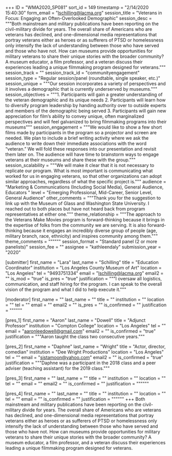+++
ID = "WMA2020_SP081"
sort_id = 149
timestamp = "2/14/2020 15:40:30"
form_email = "lschilling@lacma.org"
session_title = "Veterans in Focus: Engaging an Often-Overlooked Demographic"
session_desc = """Both mainstream and military publications have been reporting on the civil-military divide for years. The overall share of Americans who are veterans has declined, and one-dimensional media representations that portray veterans either as heroes or as sufferers of PTSD or homelessness only intensify the lack of understanding between those who have served and those who have not. How can museums provide opportunities for military veterans to share their unique stories with the broader community? A museum educator, a film professor, and a veteran discuss their experiences leading a unique filmmaking program designed for veterans."""
session_track = ""
session_track_id = "communityengagement"
session_type = "Regular session/panel (roundtable, single speaker, etc.)"
session_unique = """Our session incorporates a variety of perspectives and it involves a demographic that is currently underserved by museums."""
session_objectives = """1. Participants will gain a greater understanding of the veteran demographic and its unique needs 2. Participants will learn how to diversify program leadership by handing authority over to outside experts and members of the demographic being served 3. Participants will gain new appreciation for film’s ability to convey unique, often marginalized perspectives and will feel galvanized to bring filmmaking programs into their museums"""
session_engagement = """We would like to show a few short films made by participants in the program so a projector and screen are needed. We plan to include a brief writing activity where we ask the audience to write down their immediate associations with the word “veteran.” We will fold these responses into our presentation and revisit them later on. The audience will have time to brainstorm ways to engage veterans at their museums and share these with the group."""
session_scalability = """We will make it clear that it is not necessary to replicate our program. What is most important is communicating what worked for us in engaging veterans, so that other organizations can adopt similar approaches, regardless of what the specific project is."""
audience = "Marketing & Communications (Including Social Media), General Audience, Educators "
level = "Emerging Professional, Mid-Career, Senior Level, General Audience"
other_comments = """Thank you for the suggestion to link up with the Museum of Glass and Washington State University. I reached out to both places but have not heard back from program representatives at either one."""
theme_relationship = """The approach to the Veterans Make Movies program is forward-thinking because it brings in the expertise of folks from the community we are serving. It is also forward-thinking because it engages an incredibly diverse group of people (age, military branch, race, ethnicity) and inspires community among them."""
theme_comments = """"""
session_format = "Standard panel (2 or more panelists)"
session_fee = ""
assignee = "kathleendaly"
submission_year = "2020"

[submitter]
first_name = "Lara"
last_name = "Schilling"
title = "Education Coordinator"
institution = "Los Angeles County Museum of Art"
location = "Los Angeles"
tel = "9493751334"
email = "lschilling@lacma.org"
email2 = ""
is_mod = "true"
is_pres = "true"
justification = """I oversaw all logistics, communication, and staff hiring for the program. I can speak to the overall vision of the program and what I did to help execute it."""

[moderator]
first_name = ""
last_name = ""
title = ""
institution = ""
location = ""
tel = ""
email = ""
email2 = ""
is_pres = ""
is_confirmed = ""
justification = """"""

[pres_1]
first_name = "Aaron"
last_name = "Dowell"
title = "Adjunct Professor"
institution = "Compton College"
location = "Los Angeles"
tel = ""
email = "aaronleedowell@gmail.com"
email2 = ""
is_confirmed = "true"
justification = """Aaron taught the class two consecutive years."""

[pres_2]
first_name = "Daphne"
last_name = "Wright"
title = "Actor, director, comedian"
institution = "Dee Wright Productions"
location = "Los Angeles"
tel = ""
email = "sistamoon@yahoo.com"
email2 = ""
is_confirmed = "true"
justification = """Daphne was a participant in the 2018 class and a peer adviser (teaching assistant) for the 2019 class."""

[pres_3]
first_name = ""
last_name = ""
title = ""
institution = ""
location = ""
tel = ""
email = ""
email2 = ""
is_confirmed = ""
justification = """"""

[pres_4]
first_name = ""
last_name = ""
title = ""
institution = ""
location = ""
tel = ""
email = ""
is_confirmed = ""
justification = """"""
+++
Both mainstream and military publications have been reporting on the civil-military divide for years. The overall share of Americans who are veterans has declined, and one-dimensional media representations that portray veterans either as heroes or as sufferers of PTSD or homelessness only intensify the lack of understanding between those who have served and those who have not. How can museums provide opportunities for military veterans to share their unique stories with the broader community? A museum educator, a film professor, and a veteran discuss their experiences leading a unique filmmaking program designed for veterans.